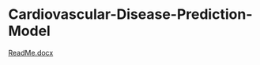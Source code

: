 # Cardiovascular-Disease-Prediction-Model
[ReadMe.docx](https://github.com/user-attachments/files/19678848/ReadMe.docx)
